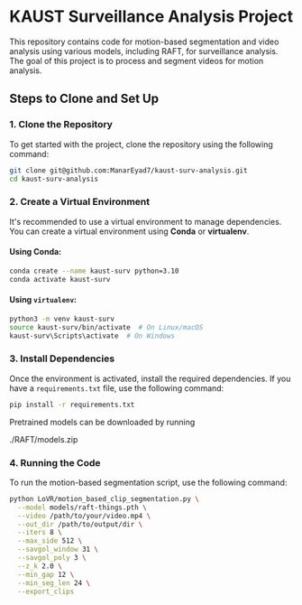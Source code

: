 # KAUST Surveillance Analysis Project

This repository contains code for motion-based segmentation and video analysis using various models, including RAFT, for surveillance analysis. The goal of this project is to process and segment videos for motion analysis.

## Steps to Clone and Set Up

### 1. Clone the Repository

To get started with the project, clone the repository using the following command:

```bash
git clone git@github.com:ManarEyad7/kaust-surv-analysis.git
cd kaust-surv-analysis
```

### 2. Create a Virtual Environment

It's recommended to use a virtual environment to manage dependencies. You can create a virtual environment using **Conda** or **virtualenv**.

#### Using Conda:

```bash
conda create --name kaust-surv python=3.10
conda activate kaust-surv
```

#### Using `virtualenv`:

```bash
python3 -m venv kaust-surv
source kaust-surv/bin/activate  # On Linux/macOS
kaust-surv\Scripts\activate  # On Windows
```

### 3. Install Dependencies

Once the environment is activated, install the required dependencies. If you have a `requirements.txt` file, use the following command:

```bash
pip install -r requirements.txt
```

Pretrained models can be downloaded by running

./RAFT/models.zip

### 4. Running the Code

To run the motion-based segmentation script, use the following command:

```bash
python LoVR/motion_based_clip_segmentation.py \
  --model models/raft-things.pth \
  --video /path/to/your/video.mp4 \
  --out_dir /path/to/output/dir \
  --iters 8 \
  --max_side 512 \
  --savgol_window 31 \
  --savgol_poly 3 \
  --z_k 2.0 \
  --min_gap 12 \
  --min_seg_len 24 \
  --export_clips
```

